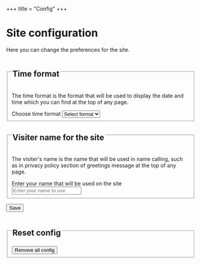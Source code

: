 +++
title = "Config"
+++
# Site configuration
Here you can change the preferences for the site.

<form>
<fieldset>
<legend><h2>Time format</h2></legend>
<p>The time format is the format that will be used to display the date and time which you can find at the top of any page.</p>
<p id="timeformat"></p>
<label for="timeformatinp">Choose time format</label>
<select name="labeltf" id="timeformatinp" placeholder="Choose time format" value="Choose">
<option value="">Select format</option>
<option select value="12">12 hour</option>
<option select value="24">24 hour</option>
</select>
</fieldset>
<fieldset>
<legend><h2>Visiter name for the site</h2></legend>
<p>The visiter's name is the name that will be used in name calling, such as in privacy policy section of greetings message at the top of any page.</p>
<p id="visitname"></p>
<label for="visitnameinp">Enter your name that will be used on the site</label>
<input id="visitnameinp" type="text" placeholder="Enter your name to use"></input>
</fieldset>

<input type="submit" onclick="formsub();" placeholder="Save" value="Save"></input>
<fieldset>
<legend><h2>Reset config</h2></legend>
<input type="button" onclick="removeallcf();" placeholder="Remove all configs" value="Remove all config"></input>
</fieldset>
</form>
<script>
function startform() {
	var tf = localStorage.getItem("timeformat");
	if (tf !== "12") tf = "24";
	document.getElementById("timeformat").textContent = "Current time format, " + tf + " hour format";
	var vu = localStorage.getItem("visitname");
	if (vu === "" || vu === null) vu = "visiter";
	document.getElementById("visitname").textContent = "Current name, "+vu;
}
startform();
function formsub() {
	let o = 0;
	var tf = document.getElementById("timeformatinp").value;
	if (tf !== null && tf !== "") {
		if (tf !== "12") tf = "24";
		localStorage.setItem("timeformat", tf);
		document.getElementById("timeformat").textContent = "Current time format, " + tf + " hour format";
		o++;
	}
	var vu = document.getElementById("visitnameinp").value;
	if (vu !== null && vu !== "") {
		if (vu === "" || vu == null) vu = "visiter";
		localStorage.setItem("visitname", vu);
		document.getElementById("visitname").textContent = "Current name, " + vu;
		o++
	}
	var msg = (o > 0 ? o + " options saved" : "options unchanged");
	alert(msg);
}//end.function
function removeallcf() {
	if (confirm("Are you sure you want to remove all configurations saved on this site? This cannot be undone")) {
		localStorage.clear();
		startform();
		var msg = "All the site configurations have been cleared.";
		alert(msg);
	}
}
</script>
